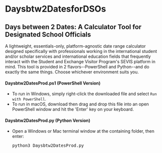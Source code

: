# Daysbtw2DatesforDSOs
## Days between 2 Dates: A Calculator Tool for Designated School Officials
A lightweight, essentials-only, platform-agnostic date range calculator designed specifically with professionals working in the international student and/or scholar services and international education fields that frequently interact with the Student and Exchange Visitor Program's SEVIS platform in mind. This tool is provided in 2 flavors--PowerShell and Python--and do exactly the same things. Choose whichever environment suits you. 
#### Daysbtw2DatesProd.ps1 (PowerShell Version)
+ To run in Windows, simply right-click the downloaded file and select <code>Run with PowerShell</code>.
+ To run in macOS, download then drag and drop this file into an open PowerShell window and hit the 'Enter' key on your keyboard.  
#### Daysbtw2DatesProd.py (Python Version)
+ Open a Windows or Mac terminal window at the containing folder, then enter: <pre>python3 Daysbtw2DatesProd.py</pre>
